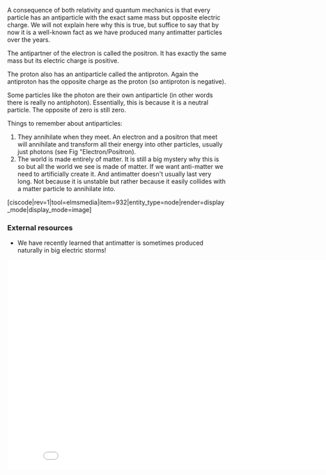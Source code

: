A consequence of both relativity and quantum mechanics is that every particle has an antiparticle with the exact same mass but opposite electric charge. We will not explain here why this is true, but suffice to say that by now it is a well-known fact as we have produced many antimatter particles over the years.

The antipartner of the electron is called the positron. It has exactly the same mass but its electric charge is positive.

The proton also has an antiparticle called the antiproton. Again the antiproton has the opposite charge as the proton (so antiproton is negative).

Some particles like the photon are their own antiparticle (in other words there is really no antiphoton). Essentially, this is because it is a neutral particle. The opposite of zero is still zero.

Things to remember about antiparticles:

1. They annihilate when they meet. An electron and a positron that meet will annihilate and transform all their energy into other particles, usually just photons (see Fig "Electron/Positron).
2. The world is made entirely of matter. It is still a big mystery why this is so but all the world we see is made of matter. If we want anti-matter we need to artificially create it. And antimatter doesn't usually last very long. Not because it is unstable but rather because it easily collides with a matter particle to annihilate into.

[ciscode|rev=1|tool=elmsmedia|item=932|entity_type=node|render=display_mode|display_mode=image]

### External resources

- We have recently learned that antimatter is sometimes produced naturally in big electric storms!

<iframe allowfullscreen="" frameborder="0" height="480" mozallowfullscreen="" src="//commons.wikimedia.org/wiki/File:Antimatter_Explosions_2.ogv?embedplayer=yes" webkitallowfullscreen="" width="854"></iframe>